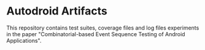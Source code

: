# Autodroid Artifacts

This repository contains test suites, coverage files and log files experiments in the paper "Combinatorial-based Event Sequence Testing of Android Applications".
